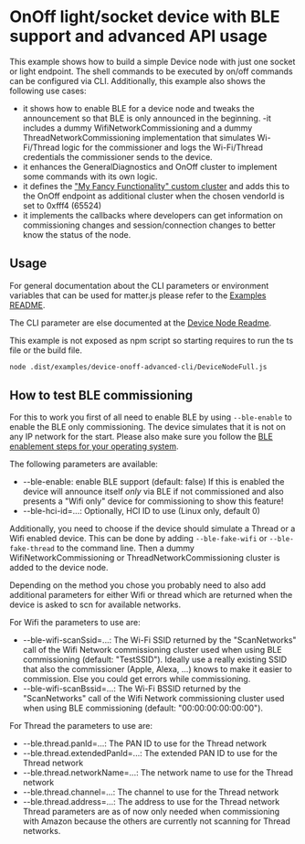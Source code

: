 # OnOff light/socket device with BLE support and advanced API usage

This example shows how to build a simple Device node with just one socket or light endpoint. The shell commands to be executed by on/off commands can be configured via CLI. Additionally, this example also shows the following use cases:
- it shows how to enable BLE for a device node and tweaks the announcement so that BLE is only announced in the beginning.
-it includes a dummy WifiNetworkCommissioning and a dummy ThreadNetworkCommissioning implementation that simulates Wi-Fi/Thread logic for the commissioner and logs the Wi-Fi/Thread credentials the commissioner sends to the device.
- it enhances the GeneralDiagnostics and OnOff cluster to implement some commands with its own logic.
- it defines the ["My Fancy Functionality" custom cluster](./cluster/MyFancyOwnFunctionality.ts) and adds this to the OnOff endpoint as additional cluster when the chosen vendorId is set to 0xfff4 (65524)
- it implements the callbacks where developers can get information on commissioning changes and session/connection changes to better know the status of the node.

## Usage

For general documentation about the CLI parameters or environment variables that can be used for matter.js please refer to the [Examples README](../../../README.md#cli-usage).

The CLI parameter are else documented at the [Device Node Readme](../device-onoff/README.md).

This example is not exposed as npm script so starting requires to run the ts file or the build file.

```bash
node .dist/examples/device-onoff-advanced-cli/DeviceNodeFull.js
```

## How to test BLE commissioning
For this to work you first of all need to enable BLE by using `--ble-enable` to enable the BLE only commissioning. The device simulates that it is not on any IP network for the start.
Please also make sure you follow the [BLE enablement steps for your operating system](../../../nodejs-ble/README.md#prerequisites-and-limitations).

The following parameters are available:
* --ble-enable: enable BLE support (default: false) If this is enabled the device will announce itself _only_ via BLE if not commissioned and also presents a "Wifi only" device for commissioning to show this feature!
* --ble-hci-id=...: Optionally, HCI ID to use (Linux only, default 0)

Additionally, you need to choose if the device should simulate a Thread or a Wifi enabled device. This can be done by adding `--ble-fake-wifi` or `--ble-fake-thread` to the command line. Then a dummy WifiNetworkCommissioning or ThreadNetworkCommissioning cluster is added to the device node.

Depending on the method you chose you probably need to also add additional parameters for either Wifi or thread which are returned when the device is asked to scn for available networks.

For Wifi the parameters to use are:
* --ble-wifi-scanSsid=...: The Wi-Fi SSID returned by the "ScanNetworks" call of the Wifi Network commissioning cluster used when using BLE commissioning (default: "TestSSID"). Ideally use a really existing SSID that also the commissioner (Apple, Alexa, ...) knows to make it easier to commission. Else you could get errors while commissioning.
* --ble-wifi-scanBssid=...: The Wi-Fi BSSID returned by the "ScanNetworks" call of the Wifi Network commissioning cluster used when using BLE commissioning (default: "00:00:00:00:00:00").

For Thread the parameters to use are:
* --ble.thread.panId=...: The PAN ID to use for the Thread network
* --ble.thread.extendedPanId=...: The extended PAN ID to use for the Thread network
* --ble.thread.networkName=...: The network name to use for the Thread network
* --ble.thread.channel=...: The channel to use for the Thread network
* --ble.thread.address=...: The address to use for the Thread network
Thread parameters are as of now only needed when commissioning with Amazon because the others are currently not scanning for Thread networks.
